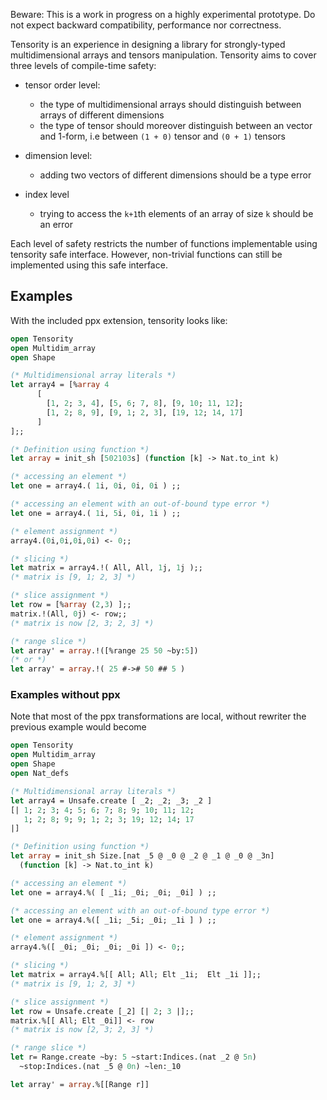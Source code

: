 Beware: This is a work in progress on a highly experimental prototype.
Do not expect backward compatibility, performance nor correctness.


Tensority is an experience in designing a library for strongly-typed
multidimensional arrays and tensors manipulation. Tensority aims to
cover three levels of compile-time safety:

* tensor order level:
  * the type of multidimensional arrays should distinguish between
    arrays of different dimensions
  * the type of tensor should moreover distinguish between an vector and 1-form,
  i.e between `(1 + 0)` tensor and `(0 + 1)` tensors

* dimension level:
  * adding two vectors of different dimensions should be a type error

* index level
  * trying to access the `k+1`th elements of an array of size `k` should be
  an error

Each level of safety restricts the number of functions implementable using
tensority safe interface. However, non-trivial functions can still be
implemented using this safe interface.


## Examples

With the included ppx extension, tensority looks like:

```OCaml
open Tensority
open Multidim_array
open Shape

(* Multidimensional array literals *)
let array4 = [%array 4
      [
        [1, 2; 3, 4], [5, 6; 7, 8], [9, 10; 11, 12];
        [1, 2; 8, 9], [9, 1; 2, 3], [19, 12; 14, 17]
      ]
];;

(* Definition using function *)
let array = init_sh [502103s] (function [k] -> Nat.to_int k)

(* accessing an element *)
let one = array4.( 1i, 0i, 0i, 0i ) ;;

(* accessing an element with an out-of-bound type error *)
let one = array4.( 1i, 5i, 0i, 1i ) ;;

(* element assignment *)
array4.(0i,0i,0i,0i) <- 0;;

(* slicing *)
let matrix = array4.!( All, All, 1j, 1j );;
(* matrix is [9, 1; 2, 3] *)

(* slice assignment *)
let row = [%array (2,3) ];;
matrix.!(All, 0j) <- row;;
(* matrix is now [2, 3; 2, 3] *)

(* range slice *)
let array' = array.!([%range 25 50 ~by:5])
(* or *)
let array' = array.!( 25 #-># 50 ## 5 )
```

### Examples without ppx

Note that most of the ppx transformations are local, without
rewriter the previous example would become

```OCaml
open Tensority
open Multidim_array
open Shape
open Nat_defs

(* Multidimensional array literals *)
let array4 = Unsafe.create [ _2; _2; _3; _2 ]
[| 1; 2; 3; 4; 5; 6; 7; 8; 9; 10; 11; 12;
   1; 2; 8; 9; 9; 1; 2; 3; 19; 12; 14; 17
|]

(* Definition using function *)
let array = init_sh Size.[nat _5 @ _0 @ _2 @ _1 @ _0 @ _3n]
  (function [k] -> Nat.to_int k)

(* accessing an element *)
let one = array4.%( [ _1i; _0i; _0i; _0i] ) ;;

(* accessing an element with an out-of-bound type error *)
let one = array4.%([ _1i; _5i; _0i; _1i ] ) ;;

(* element assignment *)
array4.%([ _0i; _0i; _0i; _0i ]) <- 0;;

(* slicing *)
let matrix = array4.%[[ All; All; Elt _1i;  Elt _1i ]];;
(* matrix is [9, 1; 2, 3] *)

(* slice assignment *)
let row = Unsafe.create [_2] [| 2; 3 |];;
matrix.%[[ All; Elt _0i]] <- row
(* matrix is now [2, 3; 2, 3] *)

(* range slice *)
let r= Range.create ~by: 5 ~start:Indices.(nat _2 @ 5n)
  ~stop:Indices.(nat _5 @ 0n) ~len:_10

let array' = array.%[[Range r]]

```
